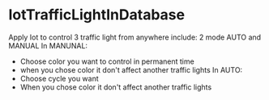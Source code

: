 # IotTrafficLightInDatabase

Apply Iot to control 3 traffic light from anywhere 
include: 2 mode AUTO and MANUAL
In MANUNAL:
- Choose color you want to control in permanent time
- when you chose color it don't affect another traffic lights 
In AUTO:
- Choose cycle you want 
- When you chose color it don't affect another traffic lights 
